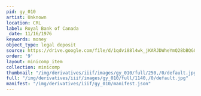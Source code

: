 ```yaml
---
pid: gy_010
artist: Unknown
location: CRL
label: Royal Bank of Canada
_date: 11/16/1976
keywords: money
object_type: legal deposit
source: https://drive.google.com/file/d/1qdvi88l4wk_jKARJDWheYmQ28bBQGUYK/view?usp=sharing
order: '9'
layout: minicomp_item
collection: minicomp
thumbnail: "/img/derivatives/iiif/images/gy_010/full/250,/0/default.jpg"
full: "/img/derivatives/iiif/images/gy_010/full/1140,/0/default.jpg"
manifest: "/img/derivatives/iiif/gy_010/manifest.json"
---
```

